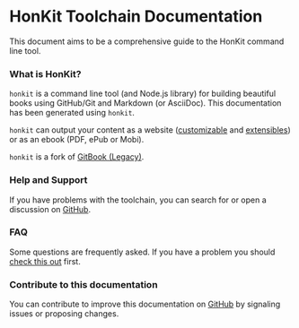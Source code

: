 # HonKit Toolchain Documentation

This document aims to be a comprehensive guide to the HonKit command line tool.

### What is HonKit?

`honkit` is a command line tool (and Node.js library)
for building beautiful books using GitHub/Git and Markdown (or AsciiDoc).
This documentation has been generated using `honkit`.

`honkit` can output your content as a website
([customizable](themes/README.md) and [extensibles](plugins/README.md))
or as an ebook (PDF, ePub or Mobi).

`honkit` is a fork of [GitBook (Legacy)](https://github.com/GitbookIO/gitbook).

### Help and Support

If you have problems with the toolchain,
you can search for or open a discussion on [GitHub](https://github.com/honkit/honkit).

### FAQ

Some questions are frequently asked.
If you have a problem you should [check this out](faq.md) first.

### Contribute to this documentation

You can contribute to improve this documentation on [GitHub](https://github.com/honkit/honkit)
by signaling issues or proposing changes.
